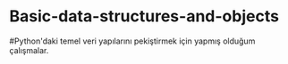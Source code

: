 # Basic-data-structures-and-objects

#Python'daki temel veri yapılarını pekiştirmek için yapmış olduğum çalışmalar.
